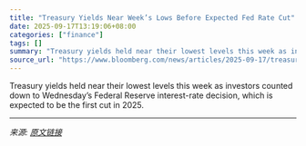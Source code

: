```yaml
---
title: "Treasury Yields Near Week’s Lows Before Expected Fed Rate Cut"
date: 2025-09-17T13:19:06+08:00
categories: ["finance"]
tags: []
summary: "Treasury yields held near their lowest levels this week as investors counted down to Wednesday’s Federal Reserve interest-rate decision, which is expected to be the first cut in 2025."
source_url: "https://www.bloomberg.com/news/articles/2025-09-17/treasury-yields-near-week-s-lows-before-expected-fed-rate-cut"
---
```


Treasury yields held near their lowest levels this week as investors counted down to Wednesday’s Federal Reserve interest-rate decision, which is expected to be the first cut in 2025.

---

*来源: [原文链接](https://www.bloomberg.com/news/articles/2025-09-17/treasury-yields-near-week-s-lows-before-expected-fed-rate-cut)*

